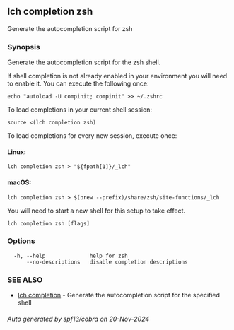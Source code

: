 ## lch completion zsh

Generate the autocompletion script for zsh

### Synopsis

Generate the autocompletion script for the zsh shell.

If shell completion is not already enabled in your environment you will need
to enable it.  You can execute the following once:

	echo "autoload -U compinit; compinit" >> ~/.zshrc

To load completions in your current shell session:

	source <(lch completion zsh)

To load completions for every new session, execute once:

#### Linux:

	lch completion zsh > "${fpath[1]}/_lch"

#### macOS:

	lch completion zsh > $(brew --prefix)/share/zsh/site-functions/_lch

You will need to start a new shell for this setup to take effect.


```
lch completion zsh [flags]
```

### Options

```
  -h, --help              help for zsh
      --no-descriptions   disable completion descriptions
```

### SEE ALSO

* [lch completion](lch_completion.md)	 - Generate the autocompletion script for the specified shell

###### Auto generated by spf13/cobra on 20-Nov-2024
